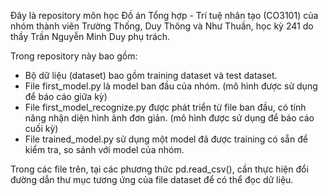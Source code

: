 Đây là repository môn học Đồ án Tổng hợp - Trí tuệ nhân tạo (CO3101) của nhóm thành viên Trường Thống, Duy Thông và Như Thuần, học kỳ 241 do thầy Trần Nguyễn Minh Duy phụ trách.

Trong repository này bao gồm:
- Bộ dữ liệu (dataset) bao gồm training dataset và test dataset.
- File first_model.py là model ban đầu của nhóm. (mô hình được sử dụng để báo cáo giữa kỳ)
- File first_model_recognize.py được phát triển từ file ban đầu, có tính năng nhận diện hình ảnh đơn giản. (mô hình được sử dụng để báo cáo cuối kỳ)
- File trained_model.py sử dụng một model đã được training có sẵn để kiểm tra, so sánh với model của nhóm.

Trong các file trên, tại các phương thức pd.read_csv(), cần thực hiện đổi đường dẫn thư mục tương ứng của file dataset để có thể đọc dữ liệu.
